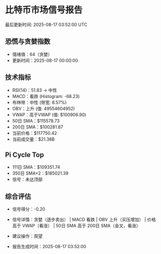 # 比特币市场信号报告

最后更新时间: 2025-08-17 03:52:00 UTC

## 恐慌与贪婪指数
- 情绪值：64（贪婪）
- 更新时间：2025-08-17 00:00:00

## 技术指标
- RSI(14)：51.83 → 中性
- MACD：看跌 (Histogram: -68.23)
- 布林带：中性 (带宽: 8.57%)
- OBV：上升 (值: 49554604952)
- VWAP：高于VWAP (值: $100906.90)
- 50日 SMA：$115578.73
- 200日 SMA：$100281.87
- 当前价格：$117750.42
- 当前成交量：$21.38B

## Pi Cycle Top
- 111日 SMA：$109351.74
- 350日 SMA×2：$185021.39
- 信号：未达顶部

## 综合评估
- 信号得分：-0.20
- 信号详情：贪婪（逐步卖出） | MACD 看跌 | OBV 上升（买压增加） | 价格高于 VWAP（看涨） | 50日 SMA 高于 200日 SMA（金叉，看涨）
- 建议操作：观望

- 报告生成时间：2025-08-17 03:52:00